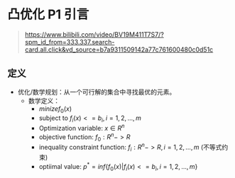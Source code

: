 # 凸优化 P1 引言
> https://www.bilibili.com/video/BV19M411T7S7/?spm_id_from=333.337.search-card.all.click&vd_source=b7a9311509142a77c761600480c0d51c

## 定义
- 优化/数学规划：从一个可行解的集合中寻找最优的元素。
  - 数学定义： 
    - $minize f_0(x)$
    - subject to $f_i(x) <= b_i, i=1,2,...,m$
    - Optimization variable: $x \in R^n$
    - objective function: $f_0: R^n -> R$
    - inequality constraint function: $f_i: R^n -> R, i=1,2,...,m$ (不等式约束)
    - optiimal value: $p^* = inf\{f_0(x)|f_i(x) <= b_i, i=1,2,...,m\}$
